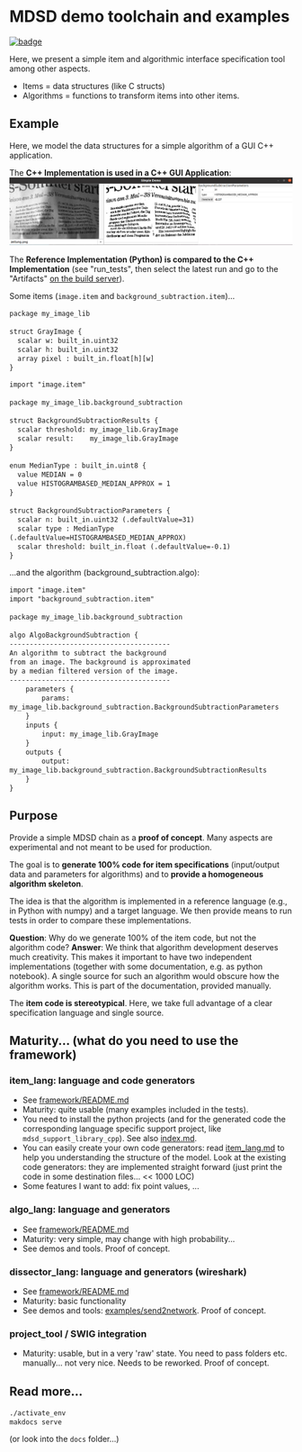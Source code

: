 # MDSD demo toolchain and examples
[![badge](https://github.com/goto40/mdsd/actions/workflows/run_tests.yml/badge.svg)](https://github.com/goto40/mdsd/actions?query=workflow%3Arun-tests)

Here, we present a simple item and algorithmic
interface specification tool among other aspects.

 * Items = data structures (like C structs)
 * Algorithms = functions to transform items into other items.

## Example

Here, we model the data structures for
a simple algorithm of a GUI C++
application.

The **C++ Implementation is used in a C++ GUI Application**:
![app image](docs/images/simple_example_bg.png)

The **Reference Implementation (Python) is compared to the
C++ Implementation** (see "run_tests", then select the latest run and go to the "Artifacts"
[on the build server](https://github.com/goto40/mdsd/actions?query=workflow%3Arun-tests)).

Some items (`image.item` and `background_subtraction.item`)...
```
package my_image_lib

struct GrayImage {
  scalar w: built_in.uint32
  scalar h: built_in.uint32
  array pixel : built_in.float[h][w]
}
```
```
import "image.item"

package my_image_lib.background_subtraction

struct BackgroundSubtractionResults {
  scalar threshold: my_image_lib.GrayImage
  scalar result:    my_image_lib.GrayImage
}

enum MedianType : built_in.uint8 {
  value MEDIAN = 0
  value HISTOGRAMBASED_MEDIAN_APPROX = 1
}

struct BackgroundSubtractionParameters {
  scalar n: built_in.uint32 (.defaultValue=31)
  scalar type : MedianType (.defaultValue=HISTOGRAMBASED_MEDIAN_APPROX)
  scalar threshold: built_in.float (.defaultValue=-0.1)
}
```
...and the algorithm (background_subtraction.algo):
```
import "image.item"
import "background_subtraction.item"

package my_image_lib.background_subtraction

algo AlgoBackgroundSubtraction {
----------------------------------------
An algorithm to subtract the background
from an image. The background is approximated
by a median filtered version of the image.
----------------------------------------
    parameters {
        params: my_image_lib.background_subtraction.BackgroundSubtractionParameters
    }
    inputs {
        input: my_image_lib.GrayImage
    }
    outputs {
        output: my_image_lib.background_subtraction.BackgroundSubtractionResults
    }
}
```

## Purpose

Provide a simple MDSD chain as a **proof of concept**. Many aspects are experimental
and not meant to be used for production.

The goal is to **generate 100% code for item specifications** 
(input/output data and parameters for algorithms) and to
**provide a homogeneous algorithm skeleton**.

The idea is that the algorithm is implemented in a reference
language (e.g., in Python with numpy) and a target language. We
then provide means to run tests in order to compare these
implementations.

**Question**: Why do we generate 100% of the item code,
but not the algorithm code?
**Answer**: We think that algorithm development deserves much
creativity. This makes it important to have two independent
implementations (together with some documentation, e.g. as python
notebook). A single source for such an algorithm would
obscure how the algorithm works. This is part of the
documentation, provided manually.

The **item code is stereotypical**. Here, we take full advantage of a 
clear specification language and single source.

## Maturity... (what do you need to use the framework)

### item_lang: language and code generators

 * See [framework/README.md](framework/README.md)
 * Maturity: quite usable (many examples included in the tests).
 * You need to install the python projects (and for the
   generated code the corresponding language specific support project,
   like `mdsd_support_library_cpp`). See also [index.md](docs/index.md).
 * You can easily create your own code generators: read
   [item_lang.md](docs/item_lang.md) to help you understanding the
   structure of the model. Look at the existing code generators:
   they are implemented straight forward (just print the code
   in some destination files... << 1000 LOC)
 * Some features I want to add: fix point values, ...

### algo_lang: language and generators

 * See [framework/README.md](framework/README.md)
 * Maturity: very simple, may change with high probability...
 * See demos and tools. Proof of concept.

### dissector_lang: language and generators (wireshark)

 * See [framework/README.md](framework/README.md)
 * Maturity: basic functionality
 * See demos and tools: [examples/send2network](examples/send2network/README.md). Proof of concept.

### project_tool / SWIG integration

 * Maturity: usable, but in a very 'raw' state. 
   You need to pass folders etc. manually... not very nice. Needs
   to be reworked. Proof of concept.
 
## Read more...

```
./activate_env
makdocs serve

```
(or look into the `docs` folder...)
